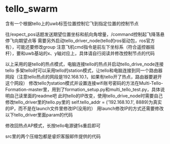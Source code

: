 # tello_swarm
含有一个根据tello上的uwb标签位置控制它飞到指定位置的控制节点

往/expect_pos话题发送期望位置坐标和航向角增量，/command控制起飞降落悬停飞向期望点等
需要另外启动tello_driver_node(tello的ros驱动包，ros官方有），可能还要修改group
注意飞机cmd指令是前左下坐标系（符合遥控器摇杆），要和uwb基站的x、y轴对应上，具体请自行阅读并修改控制节点的代码

以上采用的是tello的热点模式，电脑连接tello的热点并启动tello_drive_node连接tello
多架tello时可以采用tello的station模式，让tello和电脑连接到同一个路由器网段（注意tello热点的网段是192.168.10.1，如果有tello开了热点，路由器要避开这个网段）
修改tello为station模式并设置连接wifi账号密码的方法在Multi-Tello-Formation-master里，用到了formation_setup.py和multi_tello_test.py，具体说明自己读里面的readme吧
此时tello的IP改变，使用tello_drive_node时需要自己修改tello_driver里的tello.py里的 self.tello_addr = ('192.168.10.1', 8889)为真实的IP，而不是在launch文件里修改IP(没用的）
用launch修改IP的方式还需要修改以下tello_driver里面param的代码

修改回热点AP模式，长按tello电源键5s重启即可

src里的两个压缩包都是睿炽客服邮件提供的代码
